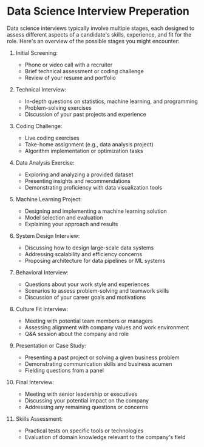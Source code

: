 # Data Science Interview Preperation 
Data science interviews typically involve multiple stages, each designed to assess different aspects of a candidate's skills, experience, and fit for the role. Here's an overview of the possible stages you might encounter:

1. Initial Screening:
   - Phone or video call with a recruiter
   - Brief technical assessment or coding challenge
   - Review of your resume and portfolio

2. Technical Interview:
   - In-depth questions on statistics, machine learning, and programming
   - Problem-solving exercises
   - Discussion of your past projects and experience

3. Coding Challenge:
   - Live coding exercises
   - Take-home assignment (e.g., data analysis project)
   - Algorithm implementation or optimization tasks

4. Data Analysis Exercise:
   - Exploring and analyzing a provided dataset
   - Presenting insights and recommendations
   - Demonstrating proficiency with data visualization tools

5. Machine Learning Project:
   - Designing and implementing a machine learning solution
   - Model selection and evaluation
   - Explaining your approach and results

6. System Design Interview:
   - Discussing how to design large-scale data systems
   - Addressing scalability and efficiency concerns
   - Proposing architecture for data pipelines or ML systems

7. Behavioral Interview:
   - Questions about your work style and experiences
   - Scenarios to assess problem-solving and teamwork skills
   - Discussion of your career goals and motivations

8. Culture Fit Interview:
   - Meeting with potential team members or managers
   - Assessing alignment with company values and work environment
   - Q&A session about the company and role

9. Presentation or Case Study:
   - Presenting a past project or solving a given business problem
   - Demonstrating communication skills and business acumen
   - Fielding questions from a panel

10. Final Interview:
    - Meeting with senior leadership or executives
    - Discussing your potential impact on the company
    - Addressing any remaining questions or concerns

11. Skills Assessment:
    - Practical tests on specific tools or technologies
    - Evaluation of domain knowledge relevant to the company's field

